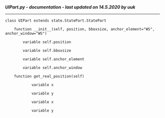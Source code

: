 ***UIPart.py - documentation - last updated on 14.5.2020 by uuk***
___

    class UIPart extends state.StatePart.StatePart

        function __init__(self, position, bboxsize, anchor_element="WS", anchor_window="WS")

            variable self.position

            variable self.bboxsize

            variable self.anchor_element

            variable self.anchor_window

        function get_real_position(self)

                variable x

                variable y

                variable x

                variable y
